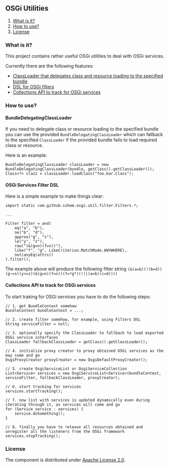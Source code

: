 ## OSGi Utilities

1. [What is it?](#what-is-it)
2. [How to use?](#how-to-use)
3. [License](#license)

### What is it?
This project contains rather useful OSGi utilities to deal with OSGi services.

Currently there are the following features:

* [ClassLoader that delegates class and resource loading to the specified bundle](#bundle-delegating-classloader)
* [DSL for OSGi filters](#osgi-services-filter-dsl)
* [Collections API to track for OSGi services](#collections-api-to-track-for-osgi-services)

### How to use?

#### BundleDelegatingClassLoader

If you need to delegate class or resource loading to the specified bundle you can use the provided `BundleDelegatingClassLoader`
which can fallback to the specified `ClassLoader` if the provided bundle fails to load required class or resource.

Here is an example:

    BundleDelegatingClassLoader classLoader = new BundleDelegatingClassLoader(bundle, getClass().getClassLoader());
    Class<?> clazz = classLoader.loadClass("foo.bar.Class");


#### OSGi Services Filter DSL

Here is a simple example to make things clear:

    import static com.github.szhem.osgi.util.filter.Filters.*;

    ...

    Filter filter = and(
        eq("a", "b"),
        ne("b", "d"),
        approx("g", "s"),
        le("y", "z"),
        raw("(&(g=n)(f=n))"),
        like("f", "g", LikeCriterion.MatchMode.ANYWHERE),
        not(anyEq(attrs))
    ).filter();

The example above will produce the following filter string `(&(a=b)(!(b=d))(g~=s)(y<=z)(&(g=n)(f=n))(f=*g*)(!(|(a=b)(c=d))))`

#### Collections API to track for OSGi services

To start traking for OSGi services you have to do the following steps:

    // 1. get BundleContext somehow
    BundleContext bundleContext = ...;

    // 2. create filter somehow, for example, using Filters DSL
    String serviceFilter = null;

    // 3. optionally specify the ClassLoader to fallback to load exported OSGi service interfaces
    ClassLoader fallbackClassLoader = getClass().getClassLoader();

    // 4. initialize proxy creator to proxy obtained OSGi services as the may come and go
    OsgiProxyCreator proxyCreator = new OsgiDefaultProxyCreator();

    // 5. create OsgiServiceList or OsgiServiceCollection
    List<Service> services = new OsgiServiceList<Service>(bundleContext, serviceFilter, fallbackClassLoader, proxyCreator);

    // 6. start tracking for services
    services.startTracking();

    // 7. now list with services is updated dynamically even during iterating through it, as services will come and go
    for (Service service : services) {
        service.doSomething();
    }

    // 8. finally you have to release all resources obtained and unregister all the listeners from the OSGi framework
    services.stopTracking();

### License

The component is distributed under [Apache License 2.0](http://www.apache.org/licenses/LICENSE-2.0).
